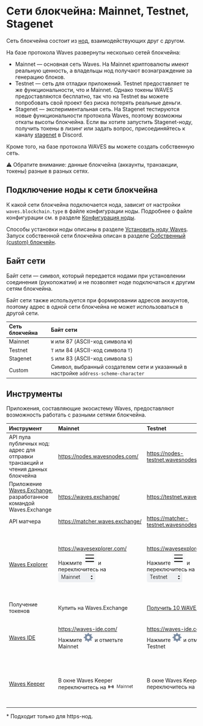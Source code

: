 # Сети блокчейна: Mainnet, Testnet, Stagenet

Сеть блокчейна состоит из [нод](/ru/blockchain/node/), взаимодействующих друг с другом.

На базе протокола Waves развернуты несколько сетей блокчейна:

* Mainnet — основная сеть Waves. На Mainnet криптовалюты имеют реальную ценность, а владельцы нод получают вознаграждение за генерацию блоков.
* Testnet — сеть для отладки приложений. Testnet предоставляет те же функциональности, что и Mainnet. Однако токены WAVES предоставляются бесплатно, так что на Testnet вы можете попробовать свой проект без риска потерять реальные деньги.
* Stagenet — экспериментальная сеть. На Stagenet тестируются новые функциональности протокола Waves, поэтому возможны откаты высоты блокчейна. Если вы хотите запустить Stagenet-ноду, получить токены в лизинг или задать вопрос, присоединяйтесь к каналу [stagenet](https://discord.gg/3g8XR6B) в Discord.

Кроме того, на базе протокола WAVES вы можете создать собственную сеть.

:warning: Обратите внимание: данные блокчейна (аккаунты, транзакции, токены) разные в разных сетях.

## Подключение ноды к сети блокчейна

К какой сети блокчейна подключается нода, зависит от настройки `waves.blockchain.type` в файле конфигурации ноды. Подробнее о файле конфигурации см. в разделе [Конфигурация ноды](/ru/waves-node/node-configuration).

Способы установки ноды описаны в разделе [Установить ноду Waves](/ru/waves-node/how-to-install-a-node/how-to-install-a-node). Запуск собственной сети блокчейна описан в разделе [Собственный (сustom) блокчейн](/ru/waves-node/private-waves-network).

## Байт сети

Байт сети — символ, который передается нодами при установлении соединения (рукопожатии) и не позволяет ноде подключаться к другим сетям блокчейна.

Байт сети также используется при формировании адресов аккаунтов, поэтому адрес в одной сети блокчейна не может использоваться в другой сети.

| Сеть блокчейна | Байт сети |
| :--- | :--- |
| Mainnet | `W` или 87 (ASCII-код символа `W`) |
| Testnet | `T` или 84 (ASCII-код символа `T`) |
| Stagenet | `S` или 83 (ASCII-код символа `S`) |
| Custom | Символ, выбранный создателем сети и указанный в настройке `address-scheme-character` |

## Инструменты

Приложения, составляющие экосистему Waves, предоставляют возможность работать с разными сетями блокчейна.

| Инструмент | Mainnet | Testnet | Stagenet | Custom |
| :--- | :--- | :--- | :--- | :--- |
| API пула публичных нод: адрес для отправки транзакций и чтения данных блокчейна | <https://nodes.wavesnodes.com/> | <https://nodes-testnet.wavesnodes.com/> | <https://nodes-stagenet.wavesnodes.com/> | — |
| Приложение [Waves.Exchange](https://docs.waves.exchange/ru/), разработанное командой Waves.Exchange | <https://waves.exchange/> | <https://testnet.waves.exchange/> | <https://stagenet.waves.exchange/> | — |
| API матчера | <https://matcher.waves.exchange/> | <https://matcher-testnet.wavesnodes.com/> | <https://matcher-stagenet.wavesplatform.com/> | — |
| [Waves Explorer](/ru/ecosystem/waves-explorer/about-waves-explorer) | <https://wavesexplorer.com/><br>Нажмите ![](./_assets/settings.png) и переключитесь на ![](./_assets/mainnet.png) | <https://wavesexplorer.com/><br>Нажмите ![](./_assets/settings.png) и переключитесь на ![](./_assets/testnet.png) | <https://stagenet.wavesexplorer.com/> | <br>Нажмите ![](./_assets/explorer-custom.png) и укажите URL ноды*, затем переключитесь на Custom<br>Или запустите Waves Explorer из Docker, см. [инструкцию](https://habr.com/ru/company/waves/blog/459773/) |
| Получение токенов | Купить на Waves.Exchange | [Получить 10 WAVES](https://wavesexplorer.com/testnet/faucet) | [Получить 10 WAVES](https://stagenet.wavesexplorer.com/faucet) | — | 
| [Waves IDE](/ru/building-apps/smart-contracts/tools/waves-ide) | <https://waves-ide.com/><br>Нажмите ![](./_assets/ide-settings.png) и отметьте Mainnet | <https://waves-ide.com/><br>Нажмите ![](./_assets/ide-settings.png) и отметьте Testnet | <https://stagenet.waves-ide.com/> | Нажмите ![](./_assets/ide-settings.png), в секции **Custom nodes** укажите URL ноды и байт сети* |
| [Waves Keeper](/ru/ecosystem/waves-keeper/) | В окне Waves Keeper переключитесь на ![](./_assets/keeper-mainnet.png) | В окне Waves Keeper переключитесь на ![](./_assets/keeper-testnet.png) | В окне Waves Keeper переключитесь на ![](./_assets/keeper-stagenet.png) |В окне Waves Keeper переключитесь на ![](./_assets/keeper-custom.png). Укажите URL ноды и матчера

\* Подходит только для https-нод.